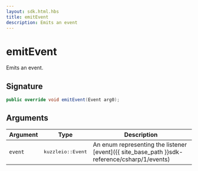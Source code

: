 ```yaml
---
layout: sdk.html.hbs
title: emitEvent
description: Emits an event
---
```


# emitEvent

Emits an event.

## Signature

```csharp
public override void emitEvent(Event arg0);
```

## Arguments

| Argument   | Type                      | Description
| ---------- | ------------------------- | ------------------------------------------------------------------------------------------------------
| `event`    | <pre>kuzzleio::Event</pre>           | An enum representing the listener [event]({{ site_base_path }}sdk-reference/csharp/1/events)

